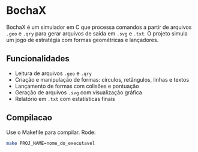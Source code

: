 # BochaX

BochaX é um simulador em C que processa comandos a partir de arquivos `.geo` e `.qry` para gerar arquivos de saída em `.svg` e `.txt`. O projeto simula um jogo de estratégia com formas geométricas e lançadores.

## Funcionalidades

- Leitura de arquivos `.geo` e `.qry`
- Criação e manipulação de formas: círculos, retângulos, linhas e textos
- Lançamento de formas com colisões e pontuação
- Geração de arquivos `.svg` com visualização gráfica
- Relatório em `.txt` com estatísticas finais

## Compilacao

Use o Makefile para compilar. Rode:

```bash
make PROJ_NAME=nome_do_executavel